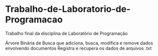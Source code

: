 # Trabalho-de-Laboratorio-de-Programacao
Trabalho final da disciplina de Laboratório de Programação

Árvore Binária de Busca que adiciona, busca, modifica e remove dados envolvendo documentos
Registra e recupera os dados de arquivos .txt
